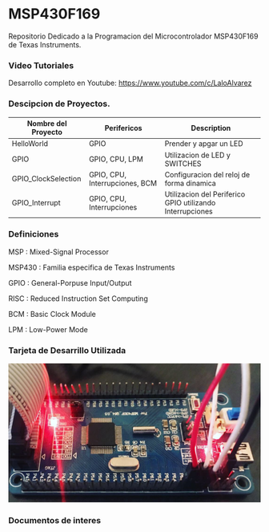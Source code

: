 # MSP430F169
Repositorio Dedicado a la Programacion del Microcontrolador MSP430F169 de Texas Instruments.

### Video Tutoriales
Desarrollo completo en Youtube: https://www.youtube.com/c/LaloAlvarez

### Descipcion de Proyectos.
|Nombre del Proyecto|Perifericos|Description|
|-------------------|-----------|-----------|
|HelloWorld         |GPIO       | Prender y apgar un LED|
|GPIO               |GPIO, CPU, LPM|Utilizacion de LED y SWITCHES|
|GPIO_ClockSelection|GPIO, CPU, Interrupciones, BCM| Configuracion del reloj de forma dinamica|
|GPIO_Interrupt     |GPIO, CPU, Interrupciones|Utilizacion del Periferico GPIO utilizando Interrupciones|

### Definiciones
MSP 
: Mixed-Signal Processor

MSP430
: Familia especifica de Texas Instruments

GPIO
: General-Porpuse Input/Output

RISC
: Reduced Instruction Set Computing

BCM
: Basic Clock Module

LPM
: Low-Power Mode

### Tarjeta de Desarrillo Utilizada
![MSP430F169](Images_Markdown/msp430f169.jpg)

### Documentos de interes
